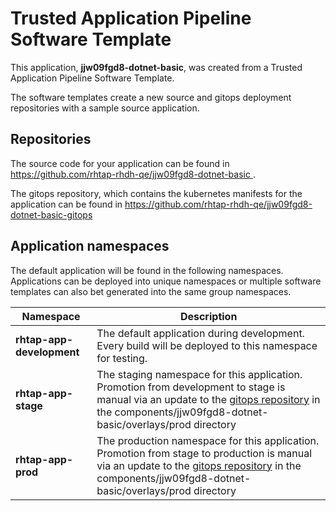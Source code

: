 # Trusted Application Pipeline Software Template

This application, **jjw09fgd8-dotnet-basic**, was created from a Trusted Application Pipeline Software Template.

The software templates create a new source and gitops deployment repositories with a sample source application. 

## Repositories

The source code for your application can be found in [https://github.com/rhtap-rhdh-qe/jjw09fgd8-dotnet-basic ](https://github.com/rhtap-rhdh-qe/jjw09fgd8-dotnet-basic ).
 
The gitops repository, which contains the kubernetes manifests for the application can be found in 
[https://github.com/rhtap-rhdh-qe/jjw09fgd8-dotnet-basic-gitops ](https://github.com/rhtap-rhdh-qe/jjw09fgd8-dotnet-basic-gitops ) 

## Application namespaces 

The default application will be found in the following namespaces. Applications can be deployed into unique namespaces or multiple software templates can also bet generated into the same group namespaces.  

|  Namespace   |  Description   |  
| -------- | -------- |   
| **rhtap-app-development** | The default application during development. Every build will be deployed to this namespace for testing. | 
| **rhtap-app-stage** | The staging namespace for this application. Promotion from development to stage is manual via an update to the [gitops repository](https://github.com/rhtap-rhdh-qe/jjw09fgd8-dotnet-basic-gitops ) in the components/jjw09fgd8-dotnet-basic/overlays/prod directory |  
| **rhtap-app-prod** | The production namespace for this application. Promotion from stage to production is manual via an update to the [gitops repository](https://github.com/rhtap-rhdh-qe/jjw09fgd8-dotnet-basic-gitops ) in the components/jjw09fgd8-dotnet-basic/overlays/prod directory | 